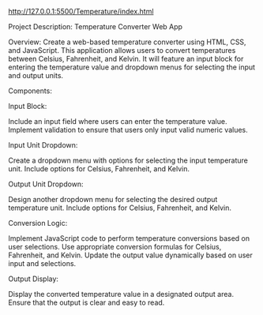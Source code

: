 http://127.0.0.1:5500/Temperature/index.html

Project Description: Temperature Converter Web App

Overview:
Create a web-based temperature converter using HTML, CSS, and JavaScript. This application allows users to convert temperatures between Celsius, Fahrenheit, and Kelvin. It will feature an input block for entering the temperature value and dropdown menus for selecting the input and output units.

Components:

Input Block:

Include an input field where users can enter the temperature value.
Implement validation to ensure that users only input valid numeric values.

Input Unit Dropdown:

Create a dropdown menu with options for selecting the input temperature unit.
Include options for Celsius, Fahrenheit, and Kelvin.

Output Unit Dropdown:

Design another dropdown menu for selecting the desired output temperature unit.
Include options for Celsius, Fahrenheit, and Kelvin.

Conversion Logic:

Implement JavaScript code to perform temperature conversions based on user selections.
Use appropriate conversion formulas for Celsius, Fahrenheit, and Kelvin.
Update the output value dynamically based on user input and selections.

Output Display:

Display the converted temperature value in a designated output area.
Ensure that the output is clear and easy to read.
